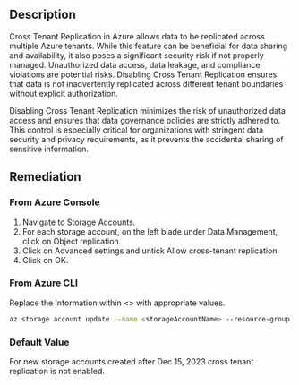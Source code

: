 ## Description

Cross Tenant Replication in Azure allows data to be replicated across multiple Azure tenants. While this feature can be beneficial for data sharing and availability, it also poses a significant security risk if not properly managed. Unauthorized data access, data leakage, and compliance violations are potential risks. Disabling Cross Tenant Replication ensures that data is not inadvertently replicated across different tenant boundaries without explicit authorization.

Disabling Cross Tenant Replication minimizes the risk of unauthorized data access and ensures that data governance policies are strictly adhered to. This control is especially critical for organizations with stringent data security and privacy requirements, as it prevents the accidental sharing of sensitive information.

## Remediation

### From Azure Console

1. Navigate to Storage Accounts.
2. For each storage account, on the left blade under Data Management, click on Object replication.
3. Click on Advanced settings and untick Allow cross-tenant replication.
4. Click on OK.

### From Azure CLI

Replace the information within &lt;&gt; with appropriate values.

```bash
az storage account update --name <storageAccountName> --resource-group <resourceGroupName> --allow-cross-tenant-replication false
```

### Default Value

For new storage accounts created after Dec 15, 2023 cross tenant replication is not enabled.
